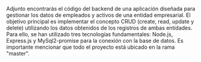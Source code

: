Adjunto encontrarás el código del backend de una aplicación diseñada para gestionar los datos de empleados y activos de una entidad empresarial. El objetivo principal es implementar el concepto CRUD (create, read, update y delete) utilizando los datos obtenidos de los registros de ambas entidades. Para ello, se han utilizado tres tecnologías fundamentales: Node.js, Express.js y MySql2-promise para la conexión con la base de datos. Es importante mencionar que todo el proyecto está ubicado en la rama "master".